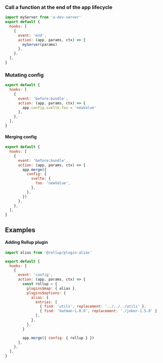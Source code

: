### Call a function at the end of the app lifecycle

```javascript
import myServer from 'a-dev-server'
export default {
  hooks: [
    {
      event: 'end',
      action: (app, params, ctx) => {
        myServer(params)
      },
    },
  ],
}
```

### Mutating config

```javascript
export default {
  hooks: [
    {
      event: 'before:bundle',
      action: (app, params, ctx) => {
        app.config.svelte.foo = 'newValue'
      },
    },
  ],
}
```

#### Merging config

```javascript
export default {
  hooks: [
    {
      event: 'before:bundle',
      action: (app, params, ctx) => {
        app.merge({
          config: {
            svelte: {
              foo: 'newValue',
            },
          },
        })
      },
    },
  ],
}
```

## Examples

#### Adding Rollup plugin

```javascript
import alias from '@rollup/plugin-alias'

export default {
  hooks: [
    {
      event: 'config',
      action: (app, params, ctx) => {
        const rollup = {
          plugins$map: { alias },
          plugins$options: {
            alias: {
              entries: [
                { find: 'utils', replacement: '../../../utils' },
                { find: 'batman-1.0.0', replacement: './joker-1.5.0' },
              ],
            },
          },
        }

        app.merge({ config: { rollup } })
      },
    },
  ],
}
```
